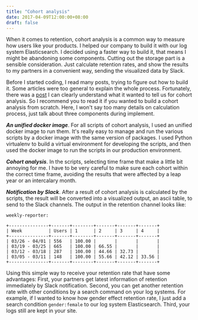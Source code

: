 ```yaml
---
title: "Cohort analysis"
date: 2017-04-09T12:00:00+08:00
draft: false
---
```


When it comes to retention, cohort analysis is a common way to measure how users like your products. I helped our company to build it with our log system Elasticsearch. I decided using a faster way to build it, that means I might be abandoning some components. Cutting out the storage part is a sensible consideration. Just calculate retention rates, and show the results to my partners in a convenient way, sending the visualized data by Slack.

Before I started coding, I read many posts, trying to figure out how to build it. Some articles were too general to explain the whole process. Fortunately, there was a [post] I can clearly understand what it wanted to tell us for cohort analysis. So I recommend you to read it if you wanted to build a cohort analysis from scratch. Here, I won't say too many details on calculation process, just talk about three components during implement.

__*An unified docker image*__. For all scripts of cohort analysis, I used an unified docker image to run them. It's really easy to manage and run the various scripts by a docker image with the same version of packages. I used Python virtualenv to build a virtual environment for developing the scripts, and then used the docker image to run the scripts in our production environment.

__*Cohort analysis*__. In the scripts, selecting time frame that make a little bit annoying for me. I have to be very careful to make sure each cohort within the correct time frame, avoiding the results that were affected by a leap year or an intercalary month.

__*Notification by Slack*__. After a result of cohort analysis is calculated by the scripts, the result will be converted into a visualized output, an ascii table, to send to the Slack channels. The output in the retention channel looks like:

```commandline
weekly-reporter:

+---------------+-------+--------+-------+-------+-------+
| Week          | Users | 1      | 2     | 3     | 4     |
+---------------+-------+--------+-------+-------+-------+
| 03/26 - 04/01 | 556   | 100.00 |       |       |       |
| 03/19 - 03/25 | 665   | 100.00 | 66.55 |       |       |
| 03/12 - 03/18 | 287   | 100.00 | 44.66 | 32.73 |       |
| 03/05 - 03/11 | 148   | 100.00 | 55.66 | 42.12 | 33.56 |
+---------------+-------+--------+-------+-------+-------+
```

Using this simple way to receive your retention rate that have some advantages: First, your partners get latest information of retention immediately by Slack notification. Second, you can get another retention rate with other conditions by a search command on your log systems. For example, if I wanted to know how gender effect retention rate, I just add a search condition `gender:female` to our log system Elasticsearch. Third, your logs still are kept in your site.

[post]:https://www.appboy.com/blog/calculate-retention-rate/
